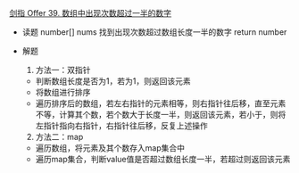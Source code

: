 [剑指 Offer 39. 数组中出现次数超过一半的数字](https://leetcode-cn.com/problems/shu-zu-zhong-chu-xian-ci-shu-chao-guo-yi-ban-de-shu-zi-lcof/)

- 读题
    number[] nums
    找到出现次数超过数组长度一半的数字
    return number

- 解题
    1. 方法一：双指针
    - 判断数组长度是否为1，若为1，则返回该元素
    - 将数组进行排序
    - 遍历排序后的数组，若左右指针的元素相等，则右指针往后移，直至元素不等，计算其个数，若个数大于长度一半，则返回该元素，若小于，则将左指针指向右指针，右指针往后移，反复上述操作

    2. 方法二：map
    - 遍历数组，将元素及其个数存入map集合中
    - 遍历map集合，判断value值是否超过数组长度一半，若超过则返回该元素